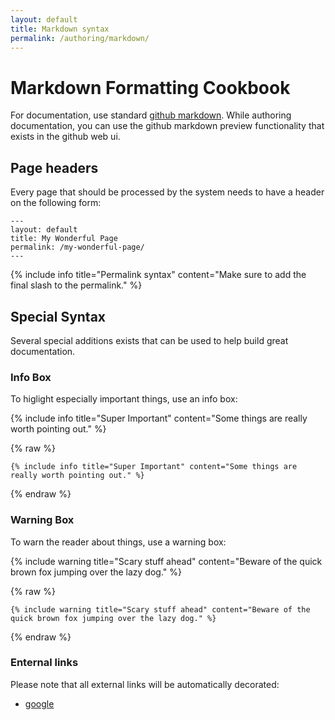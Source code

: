 ```yaml
---
layout: default
title: Markdown syntax
permalink: /authoring/markdown/
---
```


# Markdown Formatting Cookbook

For documentation, use standard [github markdown](https://github.com/adam-p/markdown-here/wiki/Markdown-Cheatsheet).
While authoring documentation, you can use the github markdown preview functionality that exists in the github web ui.

## Page headers

Every page that should be processed by the system needs to have a header on the following form:

```
---
layout: default
title: My Wonderful Page
permalink: /my-wonderful-page/
---
```

{% include info title="Permalink syntax" content="Make sure to add the final slash to the permalink." %}


## Special Syntax

Several special additions exists that can be used to help build great documentation.

### Info Box

To higlight especially important things, use an info box:

{% include info title="Super Important" content="Some things are really worth pointing out." %}

{% raw  %}
```
{% include info title="Super Important" content="Some things are really worth pointing out." %}
```
{% endraw  %}

### Warning Box

To warn the reader about things, use a warning box:

{% include warning title="Scary stuff ahead" content="Beware of the quick brown fox jumping over the lazy dog." %}

{% raw  %}
```
{% include warning title="Scary stuff ahead" content="Beware of the quick brown fox jumping over the lazy dog." %}
```
{% endraw  %}

### Enternal links

Please note that all external links will be automatically decorated:

- [google](https://www.google.com/)


